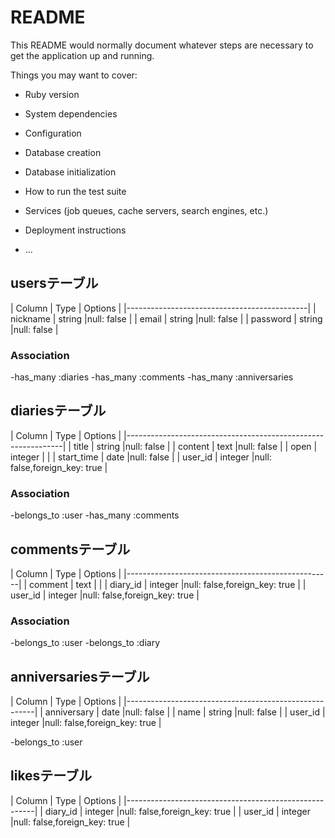 # README

This README would normally document whatever steps are necessary to get the
application up and running.

Things you may want to cover:

* Ruby version

* System dependencies

* Configuration

* Database creation

* Database initialization

* How to run the test suite

* Services (job queues, cache servers, search engines, etc.)

* Deployment instructions

* ...

## usersテーブル
| Column           | Type        | Options    |
|---------------------------------------------|
| nickname         | string      |null: false |
| email            | string      |null: false |
| password         | string      |null: false |

### Association
-has_many :diaries
-has_many :comments
-has_many :anniversaries

## diariesテーブル
| Column          | Type        | Options                      |
|--------------------------------------------------------------|
| title           | string      |null: false                   |
| content         | text        |null: false                   |
| open            | integer     |                              |
| start_time      | date        |null: false                   |
| user_id         | integer     |null: false,foreign_key: true |

### Association
-belongs_to :user
-has_many :comments

## commentsテーブル
| Column   | Type    | Options                      |
|---------------------------------------------------|
| comment  | text    |                              |
| diary_id | integer |null: false,foreign_key: true |
| user_id  | integer |null: false,foreign_key: true |

### Association
-belongs_to :user
-belongs_to :diary

## anniversariesテーブル
| Column       | Type    | Options                      |
|-------------------------------------------------------|
| anniversary  | date    |null: false                   |
| name         | string  |null: false                   |
| user_id      | integer |null: false,foreign_key: true |

-belongs_to :user

## likesテーブル
| Column       | Type    | Options                      |
|-------------------------------------------------------|
| diary_id     | integer |null: false,foreign_key: true |
| user_id      | integer |null: false,foreign_key: true |
